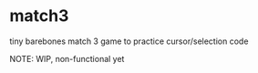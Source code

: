 # match3
tiny barebones match 3 game to practice cursor/selection code

NOTE: WIP, non-functional yet
